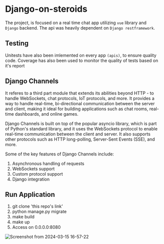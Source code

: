 # Django-on-steroids

The project, is focused on a real time chat app utilizing `vue` library and `Django` backend.
The api was heavily dependent on `Django restframework`. 

## Testing
Unitests have also been imlemented on every app `(apis)`,
to ensure quality code.
Coverage has also been used to monitor the quality of tests based on it's report

## Django Channels
It referes to a third part module that extends its abilities beyond HTTP - to handle WebSockets, chat protocols, IoT protocols, and more.
It provides a way to handle real-time, bi-directional communication between the server and client, making it ideal for building applications such as chat rooms, real-time dashboards, and online games.

Django Channels is built on top of the popular asyncio library, which is part of Python's standard library, and it uses the WebSockets protocol to enable real-time communication between the client and server. It also supports other protocols such as HTTP long-polling, Server-Sent Events (SSE), and more.

Some of the key features of Django Channels include:

1. Asynchronous handling of requests
2. WebSockets support
3. Custom protocol support
4. Django integration
    
## Run Application
1. git clone 'this repo's link'
2. python manage.py migrate
3. make build
4. make up
5. Access on 0.0.0.0:8080 
    

![Screenshot from 2024-03-15 16-57-22](https://github.com/Morvin-Ian/django-on-steroids/assets/78966128/8946480a-da9b-455b-9003-08681086b6a7)



